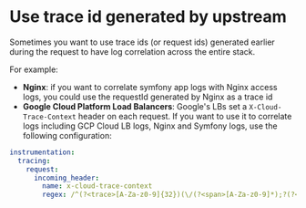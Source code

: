 # Use trace id generated by upstream 

Sometimes you want to use trace ids (or request ids) generated earlier during the
request to have log correlation across the entire stack.

For example:
- **Nginx**: if you want to correlate symfony app logs with Nginx access logs, you
could use the requestId generated by Nginx as a trace id
- **Google Cloud Platform Load Balancers**: Google's LBs set a `X-Cloud-Trace-Context` 
header on each request. If you want to use it to correlate logs including GCP Cloud LB logs, Nginx and Symfony logs, use the following configuration:

```yaml
instrumentation:
  tracing:
    request:
      incoming_header:
        name: x-cloud-trace-context
        regex: /^(?<trace>[A-Za-z0-9]{32})(\/(?<span>[A-Za-z0-9]*);?(?<options>((o=(?<sampled>[A-Za-z0-1]*))))?)?$/
```